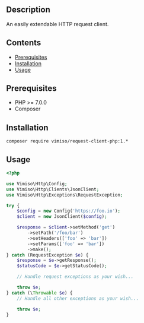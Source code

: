 ## Description

An easily extendable HTTP request client.

## Contents

* [Prerequisites](#prerequisites)
* [Installation](#installation)
* [Usage](#usage)

## Prerequisites

* PHP >= 7.0.0
* Composer

## Installation

```
composer require vimiso/request-client-php:1.*
```

## Usage

```php
<?php

use Vimiso\Http\Config;
use Vimiso\Http\Clients\JsonClient;
use Vimiso\Http\Exceptions\RequestException;

try {
    $config = new Config('https://foo.io');
    $client = new JsonClient($config);

    $response = $client->setMethod('get')
        ->setPath('/foo/bar')
        ->setHeaders(['foo' => 'bar'])
        ->setParams(['foo' => 'bar'])
        ->make();
} catch (RequestException $e) {
    $response = $e->getResponse();
    $statusCode = $e->getStatusCode();

    // Handle request exceptions as your wish...

    throw $e;
} catch (\Throwable $e) {
    // Handle all other exceptions as your wish...

    throw $e;
}
```
